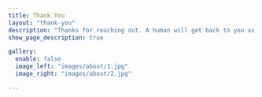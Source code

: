 ```yaml
---
title: Thank You
layout: "thank-you"
description: "Thanks for reaching out. A human will get back to you as soon as humanly possible. In the mean time you can relax knowing that the greatest minds in digital marketing will be contacting you as soon as ASAP."
show_page_description: true

gallery:
  enable: false
  image_left: "images/about/1.jpg"
  image_right: "images/about/2.jpg"

---
```

